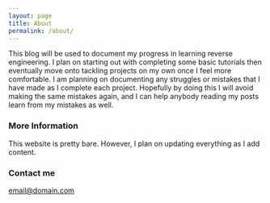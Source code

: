 ```yaml
---
layout: page
title: About
permalink: /about/
---
```


This blog will be used to document my progress in learning reverse engineering. I plan on starting out with completing some basic tutorials then eventually move onto tackling projects on my own once I feel more comfortable. I am planning on documenting any struggles or mistakes that I have made as I complete each project. Hopefully by doing this I will avoid making the same mistakes again, and I can help anybody reading my posts learn from my mistakes as well. 

### More Information

This website is pretty bare. However, I plan on updating everything as I add content. 

### Contact me

[email@domain.com](mailto:email@domain.com)